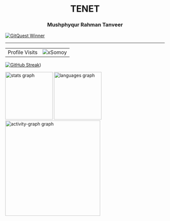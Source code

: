 <!-- Title  -->
<h1 align="center">TENET</h1>


<h3 align="center">Mushphyqur Rahman Tanveer</h3>

 <!-- GitQuist -->
 
<a href="https://gitquest.dev/player/xSomoy" target="_blank">
<img src="https://img.shields.io/badge/GitQuest%20Winner-1st Place-ffd700" alt="GitQuest Winner">
</a>


<hr/>

<!-- visitor counter -->

<table aligh="center">
  <tr>
    <td>Profile Visits</td>
    <td alight="center" ><img src="https://profile-counter.glitch.me/xsomoy/count.svg" alt="xSomoy" /></td>
  </tr>
</table>

<!-- Streak -->
<!-- [![GitHub Streak](https://github-readme-streak-stats-flax-pi.vercel.app?user=xsomoy&theme=github-dark)](https://github-readme-streak-stats-flax-pi.vercel.app/demo/) -->
[![GitHub Streak](https://tenets-github-readme-streak-stats.vercel.app?user=xsomoy&theme=github-dark)](https://tenets-github-readme-streak-stats.vercel.app/demo/))

<!-- [![GitHub Streak](https://tenets-github-readme-streak-stats.vercel.app?user=xsomoy&theme=tokyonight)](https://tenets-github-readme-streak-stats.vercel.app/demo/) -->
<!--[![GitHub Streak](https://tenets-github-readme-streak-stats.vercel.app?user=xsomoy&theme=neon)](https://tenets-github-readme-streak-stats.vercel.app/demo/)]

<div align="left">
<!-- Status -->
  
  <img src="https://github-readme-stats.vercel.app/api?username=xsomoy&hide_title=false&hide_rank=false&show_icons=true&include_all_commits=true&count_private=true&disable_animations=false&theme=github_dark&locale=en&hide_border=false&order=1" height="150" alt="stats graph"  />

  <!-- Most Used Language -->
 
 <img src="https://github-readme-stats.vercel.app/api/top-langs?username=xsomoy&locale=en&hide_title=false&layout=compact&card_width=320&langs_count=5&theme=github_dark&hide_border=false&order=2" height="150" alt="languages graph"  />
 
  <!-- Trophy  -->
 
  <!-- <img src="https://github-profile-trophy.vercel.app?username=xsomoy&theme=matrix&column=-1&row=1&margin-w=8&margin-h=8&no-bg=false&no-frame=false&order=4" height="150" alt="trophy graph"  /> -->
 
  <!-- Activity Graph  -->

 <img src="https://github-readme-activity-graph.vercel.app/graph?username=xsomoy&radius=16&theme=gotham&area=true&order=5&custom_title=Activity" height="300" alt="activity-graph graph" />


